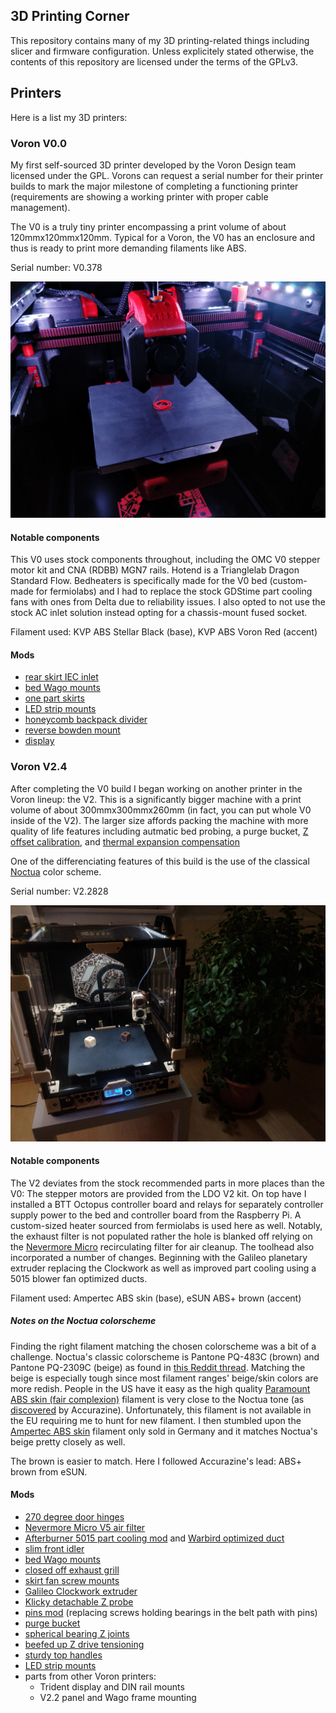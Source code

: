 3D Printing Corner
------------------

This repository contains many of my 3D printing-related things including slicer
and firmware configuration. Unless explicitely stated otherwise, the contents of
this repository are licensed under the terms of the GPLv3.

## Printers

Here is a list my 3D printers:

### Voron V0.0

My first self-sourced 3D printer developed by the Voron Design team licensed
under the GPL. Vorons can request a serial number for their printer builds to
mark the major milestone of completing a functioning printer (requirements are
showing a working printer with proper cable management).

The V0 is a truly tiny printer encompassing a print volume of about
120mmx120mmx120mm. Typical for a Voron, the V0 has an enclosure and thus is
ready to print more demanding filaments like ABS.

Serial number: V0.378

![V0.378 showcase](assets/v0-showcase.jpg)

#### Notable components

This V0 uses stock components throughout, including the OMC V0 stepper motor kit
and CNA (RDBB) MGN7 rails. Hotend is a Trianglelab Dragon Standard Flow.
Bedheaters is specifically made for the V0 bed (custom-made for fermiolabs) and
I had to replace the stock GDStime part cooling fans with ones from Delta due to
reliability issues. I also opted to not use the stock AC inlet solution instead
opting for a chassis-mount fused socket.

Filament used: KVP ABS Stellar Black (base), KVP ABS Voron Red (accent)

#### Mods

- [rear skirt IEC inlet](https://github.com/VoronDesign/VoronUsers/pull/271)
- [bed Wago mounts](https://github.com/VoronDesign/VoronUsers/tree/master/printer_mods/deepfriedheroin/v0_bed_wagos)
- [one part skirts](https://github.com/VoronDesign/VoronUsers/tree/master/printer_mods/Dan88/V0skirt)
- [LED strip mounts](https://discord.com/channels/460117602945990666/696930677161197640/808715506525012028)
- [honeycomb backpack divider](https://www.reddit.com/r/voroncorexy/comments/kyfzns/v0_serial_request_donatas8044/)
- [reverse bowden mount](https://github.com/VoronDesign/VoronUsers/blob/master/printer_mods/KiloQubit/V0_reverse_bowden_mount)
- [display](https://github.com/VoronDesign/Voron-Hardware/tree/master/V0_Display)


### Voron V2.4

After completing the V0 build I began working on another printer in the Voron
lineup: the V2. This is a significantly bigger machine with a print volume of
about 300mmx300mmx260mm (in fact, you can put whole V0 inside of the V2). The
larger size affords packing the machine with more quality of life features
including autmatic bed probing, a purge bucket, [Z offset calibration][ZCalibration], and [thermal expansion compensation][ThermalComp] 

One of the differenciating features of this build is the use of the classical
[Noctua][NoctuaHomepage] color scheme.

Serial number: V2.2828

![V2.xxx showcase](assets/v2-showcase.jpg)

[ZCalibration]: https://github.com/protoloft/klipper_z_calibration
[ThermalComp]: https://github.com/alchemyEngine/klipper_frame_expansion_comp
[NoctuaHomepage]: https://noctua.at/

#### Notable components

The V2 deviates from the stock recommended parts in more places than the V0: The
stepper motors are provided from the LDO V2 kit. On top have I installed a BTT
Octopus controller board and relays for separately controller supply power to
the bed and controller board from the Raspberry Pi. A custom-sized heater
sourced from fermiolabs is used here as well. Notably, the exhaust filter is not
populated rather the hole is blanked off relying on the
[Nevermore Micro][NevermoreMicroRepository] recirculating filter for air
cleanup. The toolhead also incorporated a number of changes. Beginning with the
Galileo planetary extruder replacing the Clockwork as well as improved part
cooling using a 5015 blower fan optimized ducts.

Filament used: Ampertec ABS skin (base), eSUN ABS+ brown (accent)

[NevermoreMicroRepository]: https://github.com/nevermore3d/Nevermore_Micro

##### Notes on the Noctua colorscheme

Finding the right filament matching the chosen colorscheme was a bit of a
challenge. Noctua's classic colorscheme is Pantone PQ-483C (brown) and Pantone
PQ-2309C (beige) as found in [this Reddit thread][NoctuaColorsRedditThread].
Matching the beige is especially tough since most filament ranges' beige/skin
colors are more redish. People in the US have it easy as the high quality
[Paramount ABS skin (fair complexion)][ParamountABSBeige] filament is very close
to the Noctua tone (as [discovered][AccurazineV22] by Accurazine).
Unfortunately, this filament is not available in the EU requiring me to hunt for
new filament. I then stumbled upon the [Ampertec ABS skin][AmpertecABSSkin]
filament only sold in Germany and it matches Noctua's beige pretty closely as
well.

The brown is easier to match. Here I followed Accurazine's lead: ABS+ brown from
eSUN.

[NoctuaColorsRedditThread]: https://www.reddit.com/r/pcmods/comments/jp15zy/exact_noctua_fan_colors/
[ParamountABSBeige]: https://www.paramount-3d.com/product-page/abs-pantone-468c-skin-fair-complexion-1-75mm-1kg-filament-lirl1015468a
[AccurazineV22]: https://www.reddit.com/r/3Dprinting/comments/g9t2lj/noctuathemed_printed_parts_for_my_voron_22_build/
[AmpertecABSSkin]: https://www.filamentpreis.de/3dabs1000skn1am.html

#### Mods

- [270 degree door hinges](https://github.com/LoganFraser/VoronMods/tree/main/ParametricRemovable270Hinges)
- [Nevermore Micro V5 air filter](https://github.com/nevermore3d/Nevermore_Micro)
- [Afterburner 5015 part cooling mod](https://github.com/Greg191134/Voron/tree/master/Afterburner%20Optimisation/5015%20fan%20mod) and [Warbird optimized duct](https://github.com/Greg191134/Voron/tree/master/Afterburner%20Optimisation/The%20Warbird)
- [slim front idler](https://github.com/selliott79/Other-V2-Idlers)
- [bed Wago mounts](https://github.com/VoronDesign/VoronUsers/tree/master/printer_mods/deepfriedheroin/v2_bed_wagos)
- [closed off exhaust grill](https://github.com/VoronDesign/VoronUsers/tree/master/printer_mods/richardjm/back-plate)
- [skirt fan screw mounts](https://github.com/VoronDesign/VoronUsers/tree/master/printer_mods/StvPtrsn/Side_Fan_Support_No_Tape)
- [Galileo Clockwork extruder](https://github.com/JaredC01/Galileo)
- [Klicky detachable Z probe](https://github.com/jlas1/Klicky-Probe/)
- [pins mod](https://github.com/hartk1213/MISC/tree/main/Voron%20Mods/Voron%202/2.4/Voron2.4_Pins_Mod) (replacing screws holding bearings in the belt path with pins)
- [purge bucket](https://github.com/Annex-Engineering/Other_Printer_Mods/tree/master/All_Printers/Purge_Brush_Bucket)
- [spherical bearing Z joints](https://github.com/hartk1213/MISC/tree/main/Voron%20Mods/Voron%202/2.4/Voron2.4_GE5C)
- [beefed up Z drive tensioning](https://github.com/VoronDesign/VoronUsers/tree/master/printer_mods/edwardyeeks/V2.4_z_drive_motor_tensioner_mod)
- [sturdy top handles](https://github.com/VoronDesign/VoronUsers/tree/master/printer_mods/jeoje/Sturdy_Handles)
- [LED strip mounts](https://github.com/VoronDesign/VoronUsers/tree/master/printer_mods/eddie/LED_Bar_Clip)
- parts from other Voron printers:
  - Trident display and DIN rail mounts
  - V2.2 panel and Wago frame mounting
